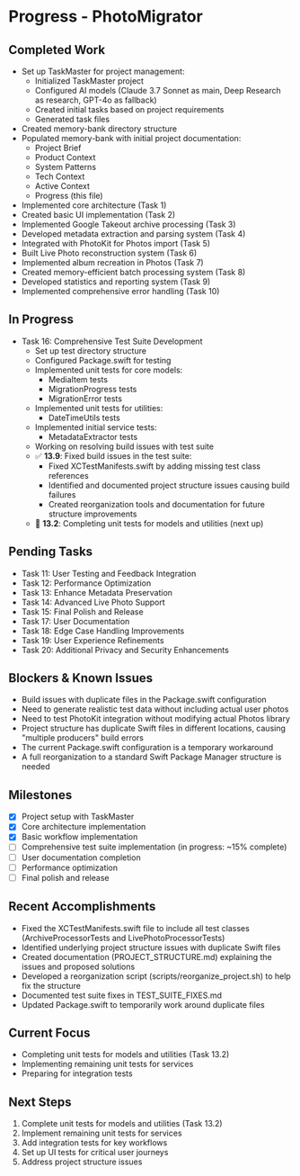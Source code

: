 # Progress - PhotoMigrator

## Completed Work
- Set up TaskMaster for project management:
  - Initialized TaskMaster project
  - Configured AI models (Claude 3.7 Sonnet as main, Deep Research as research, GPT-4o as fallback)
  - Created initial tasks based on project requirements
  - Generated task files
- Created memory-bank directory structure
- Populated memory-bank with initial project documentation:
  - Project Brief
  - Product Context
  - System Patterns
  - Tech Context
  - Active Context
  - Progress (this file)
- Implemented core architecture (Task 1)
- Created basic UI implementation (Task 2)
- Implemented Google Takeout archive processing (Task 3)
- Developed metadata extraction and parsing system (Task 4)
- Integrated with PhotoKit for Photos import (Task 5)
- Built Live Photo reconstruction system (Task 6)
- Implemented album recreation in Photos (Task 7)
- Created memory-efficient batch processing system (Task 8)
- Developed statistics and reporting system (Task 9)
- Implemented comprehensive error handling (Task 10)

## In Progress
- Task 16: Comprehensive Test Suite Development
  - Set up test directory structure
  - Configured Package.swift for testing
  - Implemented unit tests for core models:
    - MediaItem tests
    - MigrationProgress tests
    - MigrationError tests
  - Implemented unit tests for utilities:
    - DateTimeUtils tests
  - Implemented initial service tests:
    - MetadataExtractor tests
  - Working on resolving build issues with test suite
  - ✅ **13.9**: Fixed build issues in the test suite:
    - Fixed XCTestManifests.swift by adding missing test class references 
    - Identified and documented project structure issues causing build failures
    - Created reorganization tools and documentation for future structure improvements
  - 🔄 **13.2**: Completing unit tests for models and utilities (next up)

## Pending Tasks
- Task 11: User Testing and Feedback Integration
- Task 12: Performance Optimization
- Task 13: Enhance Metadata Preservation
- Task 14: Advanced Live Photo Support
- Task 15: Final Polish and Release
- Task 17: User Documentation
- Task 18: Edge Case Handling Improvements
- Task 19: User Experience Refinements
- Task 20: Additional Privacy and Security Enhancements

## Blockers & Known Issues
- Build issues with duplicate files in the Package.swift configuration
- Need to generate realistic test data without including actual user photos
- Need to test PhotoKit integration without modifying actual Photos library
- Project structure has duplicate Swift files in different locations, causing "multiple producers" build errors
- The current Package.swift configuration is a temporary workaround
- A full reorganization to a standard Swift Package Manager structure is needed

## Milestones
- [x] Project setup with TaskMaster
- [x] Core architecture implementation
- [x] Basic workflow implementation
- [ ] Comprehensive test suite implementation (in progress: ~15% complete)
- [ ] User documentation completion
- [ ] Performance optimization
- [ ] Final polish and release 

## Recent Accomplishments

- Fixed the XCTestManifests.swift file to include all test classes (ArchiveProcessorTests and LivePhotoProcessorTests)
- Identified underlying project structure issues with duplicate Swift files
- Created documentation (PROJECT_STRUCTURE.md) explaining the issues and proposed solutions
- Developed a reorganization script (scripts/reorganize_project.sh) to help fix the structure
- Documented test suite fixes in TEST_SUITE_FIXES.md
- Updated Package.swift to temporarily work around duplicate files

## Current Focus

- Completing unit tests for models and utilities (Task 13.2)
- Implementing remaining unit tests for services
- Preparing for integration tests

## Next Steps

1. Complete unit tests for models and utilities (Task 13.2)
2. Implement remaining unit tests for services
3. Add integration tests for key workflows
4. Set up UI tests for critical user journeys
5. Address project structure issues 